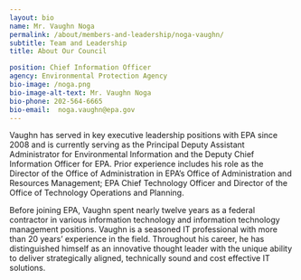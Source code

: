 ```yaml
---
layout: bio
name: Mr. Vaughn Noga
permalink: /about/members-and-leadership/noga-vaughn/
subtitle: Team and Leadership
title: About Our Council

position: Chief Information Officer
agency: Environmental Protection Agency
bio-image: /noga.png
bio-image-alt-text: Mr. Vaughn Noga
bio-phone: 202-564-6665
bio-email:  noga.vaughn@epa.gov
---
```

Vaughn has served in key executive leadership positions with EPA since 2008 and is currently serving as the Principal Deputy Assistant Administrator for Environmental Information and the Deputy Chief Information Officer for EPA. Prior experience includes his role as the Director of the Office of Administration in EPA’s Office of Administration and Resources Management; EPA Chief Technology Officer and Director of the Office of Technology Operations and Planning.

Before joining EPA, Vaughn spent nearly twelve
years as a federal contractor in various information technology and information
technology management positions. Vaughn is a seasoned IT professional with more than 20 years’ experience in the field. Throughout his career, he has distinguished himself as an innovative thought leader with the unique ability to deliver strategically aligned, technically sound and cost effective IT solutions.
